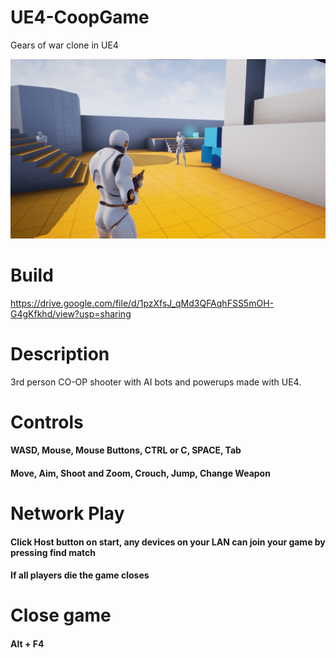 # UE4-CoopGame
Gears of war clone in UE4

![alt text](demo.png)

# Build
https://drive.google.com/file/d/1pzXfsJ_qMd3QFAqhFSS5mOH-G4gKfkhd/view?usp=sharing

# Description
3rd person CO-OP shooter with AI bots and powerups made with UE4.

# Controls
#### WASD, Mouse, Mouse Buttons, CTRL or C, SPACE, Tab
#### Move, Aim, Shoot and Zoom, Crouch, Jump, Change Weapon

# Network Play
#### Click Host button on start, any devices on your LAN can join your game by pressing find match
#### If all players die the game closes

# Close game
#### Alt + F4
